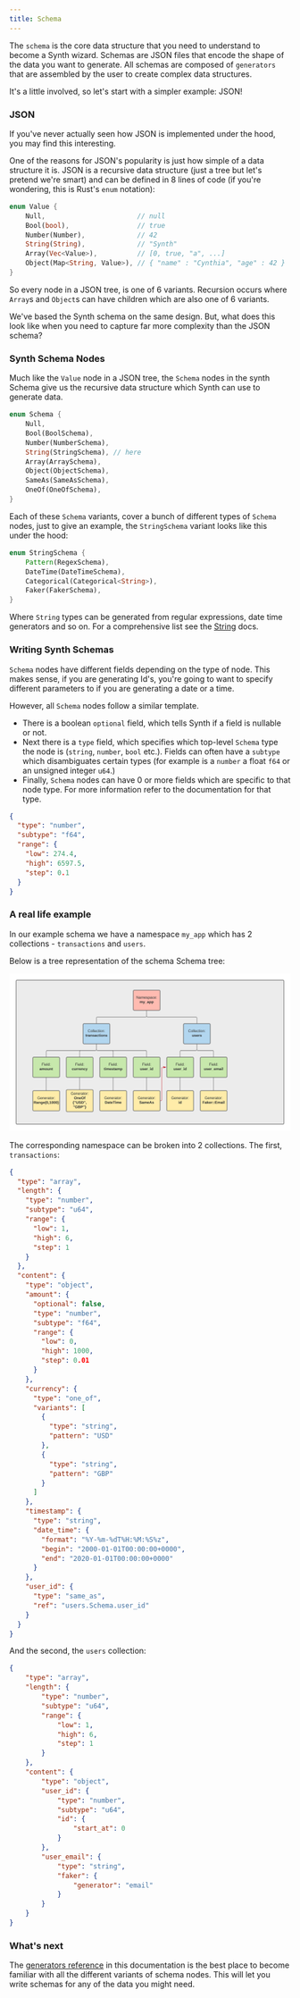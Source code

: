 ```yaml
---
title: Schema
---
```


The `schema` is the core data structure that you need to understand to become a Synth wizard. Schemas are JSON files
that encode the shape of the data you want to generate. All schemas are composed of `generators` that are assembled by
the user to create complex data structures.

It's a little involved, so let's start with a simpler example: JSON!

### JSON

If you've never actually seen how JSON is implemented under the hood, you may find this interesting.

One of the reasons for JSON's popularity is just how simple of a data structure it is. JSON is a recursive data
structure (just a tree but let's pretend we're smart) and can be defined in 8 lines of code (if you're wondering, this
is Rust's `enum` notation):

```rust
enum Value {
    Null,                       // null
    Bool(bool),                 // true
    Number(Number),             // 42
    String(String),             // "Synth"
    Array(Vec<Value>),          // [0, true, "a", ...]
    Object(Map<String, Value>), // { "name" : "Cynthia", "age" : 42 }
}
```

So every node in a JSON tree, is one of 6 variants. Recursion occurs where `Array`s and `Object`s can have children
which are also one of 6 variants.

We've based the Synth schema on the same design. But, what does this look like when you need to capture far more
complexity than the JSON schema?

### Synth Schema Nodes

Much like the `Value` node in a JSON tree, the `Schema` nodes in the synth Schema give us the recursive data structure
which Synth can use to generate data.

```rust
enum Schema {
    Null,
    Bool(BoolSchema),
    Number(NumberSchema),
    String(StringSchema), // here
    Array(ArraySchema),
    Object(ObjectSchema),
    SameAs(SameAsSchema),
    OneOf(OneOfSchema),
}
``` 

Each of these `Schema` variants, cover a bunch of different types of `Schema` nodes, just to give an example,
the `StringSchema` variant looks like this under the hood:

```rust
enum StringSchema {
    Pattern(RegexSchema),
    DateTime(DateTimeSchema),
    Categorical(Categorical<String>),
    Faker(FakerSchema),
}
```

Where `String` types can be generated from regular expressions, date time generators and so on. For a comprehensive list
see the [String](/content/string.md) docs.

### Writing Synth Schemas

`Schema` nodes have different fields depending on the type of node. This makes sense, if you are generating Id's,
you're going to want to specify different parameters to if you are generating a date or a time.

However, all `Schema` nodes follow a similar template.

- There is a boolean `optional` field, which tells Synth if a field is nullable or not.
- Next there is a `type` field, which specifies which top-level `Schema` type the node is (`string`, `number`, `bool`
  etc.). Fields can often have a `subtype` which disambiguates certain types (for example is a `number` a float `f64` or
  an unsigned integer `u64`.)
- Finally, `Schema` nodes can have 0 or more fields which are specific to that node type. For more information refer to
  the documentation for that type.

```json synth
{
  "type": "number",
  "subtype": "f64",
  "range": {
    "low": 274.4,
    "high": 6597.5,
    "step": 0.1
  }
}
```

### A real life example

In our example schema we have a namespace `my_app` which has 2 collections - `transactions` and `users`.

Below is a tree representation of the schema Schema tree:

![An example schema](img/schema_overview.png)

The corresponding namespace can be broken into 2 collections. The first, `transactions`:

```json
{
  "type": "array",
  "length": {
    "type": "number",
    "subtype": "u64",
    "range": {
      "low": 1,
      "high": 6,
      "step": 1
    }
  },
  "content": {
    "type": "object",
    "amount": {
      "optional": false,
      "type": "number",
      "subtype": "f64",
      "range": {
        "low": 0,
        "high": 1000,
        "step": 0.01
      }
    },
    "currency": {
      "type": "one_of",
      "variants": [
        {
          "type": "string",
          "pattern": "USD"
        },
        {
          "type": "string",
          "pattern": "GBP"
        }
      ]
    },
    "timestamp": {
      "type": "string",
      "date_time": {
        "format": "%Y-%m-%dT%H:%M:%S%z",
        "begin": "2000-01-01T00:00:00+0000",
        "end": "2020-01-01T00:00:00+0000"
      }
    },
    "user_id": {
      "type": "same_as",
      "ref": "users.Schema.user_id"
    }
  }
}
```

And the second, the `users` collection:

```json synth
{
    "type": "array",
    "length": {
        "type": "number",
        "subtype": "u64",
        "range": {
            "low": 1,
            "high": 6,
            "step": 1
        }
    },
    "content": {
        "type": "object",
        "user_id": {
            "type": "number",
            "subtype": "u64",
            "id": {
                "start_at": 0
            }
        },
        "user_email": {
            "type": "string",
            "faker": {
                "generator": "email"
            }
        }
    }
}
```

### What's next

The [generators reference](/content/null) in this documentation is the best place to become familiar with all the
different variants of schema nodes. This will let you write schemas for any of the data you might need.